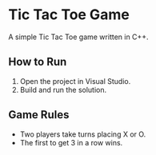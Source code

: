 # Tic Tac Toe Game

A simple Tic Tac Toe game written in C++.

## How to Run
1. Open the project in Visual Studio.
2. Build and run the solution.

## Game Rules
- Two players take turns placing X or O.
- The first to get 3 in a row wins.
